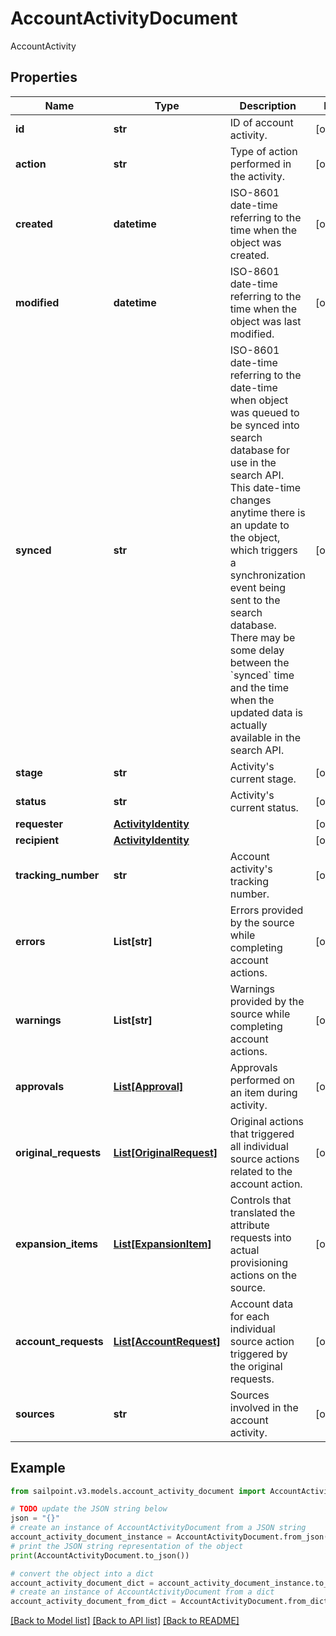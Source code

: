 # AccountActivityDocument

AccountActivity

## Properties

Name | Type | Description | Notes
------------ | ------------- | ------------- | -------------
**id** | **str** | ID of account activity. | [optional] 
**action** | **str** | Type of action performed in the activity. | [optional] 
**created** | **datetime** | ISO-8601 date-time referring to the time when the object was created. | [optional] 
**modified** | **datetime** | ISO-8601 date-time referring to the time when the object was last modified. | [optional] 
**synced** | **str** | ISO-8601 date-time referring to the date-time when object was queued to be synced into search database for use in the search API.   This date-time changes anytime there is an update to the object, which triggers a synchronization event being sent to the search database.  There may be some delay between the &#x60;synced&#x60; time and the time when the updated data is actually available in the search API.  | [optional] 
**stage** | **str** | Activity&#39;s current stage. | [optional] 
**status** | **str** | Activity&#39;s current status. | [optional] 
**requester** | [**ActivityIdentity**](ActivityIdentity.md) |  | [optional] 
**recipient** | [**ActivityIdentity**](ActivityIdentity.md) |  | [optional] 
**tracking_number** | **str** | Account activity&#39;s tracking number. | [optional] 
**errors** | **List[str]** | Errors provided by the source while completing account actions. | [optional] 
**warnings** | **List[str]** | Warnings provided by the source while completing account actions. | [optional] 
**approvals** | [**List[Approval]**](Approval.md) | Approvals performed on an item during activity. | [optional] 
**original_requests** | [**List[OriginalRequest]**](OriginalRequest.md) | Original actions that triggered all individual source actions related to the account action. | [optional] 
**expansion_items** | [**List[ExpansionItem]**](ExpansionItem.md) | Controls that translated the attribute requests into actual provisioning actions on the source. | [optional] 
**account_requests** | [**List[AccountRequest]**](AccountRequest.md) | Account data for each individual source action triggered by the original requests. | [optional] 
**sources** | **str** | Sources involved in the account activity. | [optional] 

## Example

```python
from sailpoint.v3.models.account_activity_document import AccountActivityDocument

# TODO update the JSON string below
json = "{}"
# create an instance of AccountActivityDocument from a JSON string
account_activity_document_instance = AccountActivityDocument.from_json(json)
# print the JSON string representation of the object
print(AccountActivityDocument.to_json())

# convert the object into a dict
account_activity_document_dict = account_activity_document_instance.to_dict()
# create an instance of AccountActivityDocument from a dict
account_activity_document_from_dict = AccountActivityDocument.from_dict(account_activity_document_dict)
```
[[Back to Model list]](../README.md#documentation-for-models) [[Back to API list]](../README.md#documentation-for-api-endpoints) [[Back to README]](../README.md)


